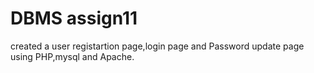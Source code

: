 # DBMS assign11

created a user registartion page,login page and Password update page using PHP,mysql and Apache.
